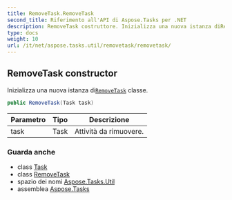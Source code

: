 ```yaml
---
title: RemoveTask.RemoveTask
second_title: Riferimento all'API di Aspose.Tasks per .NET
description: RemoveTask costruttore. Inizializza una nuova istanza diRemoveTask classe.
type: docs
weight: 10
url: /it/net/aspose.tasks.util/removetask/removetask/
---
```

## RemoveTask constructor

Inizializza una nuova istanza di[`RemoveTask`](../) classe.

```csharp
public RemoveTask(Task task)
```

| Parametro | Tipo | Descrizione |
| --- | --- | --- |
| task | Task | Attività da rimuovere. |

### Guarda anche

* class [Task](../../../aspose.tasks/task/)
* class [RemoveTask](../)
* spazio dei nomi [Aspose.Tasks.Util](../../removetask/)
* assemblea [Aspose.Tasks](../../../)


